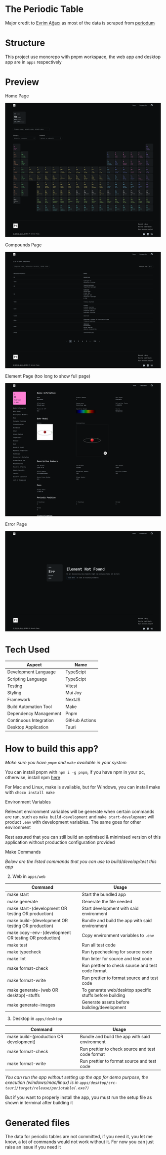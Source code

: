 # The Periodic Table

Major credit to [Evrim Ağacı](https://github.com/evrimagaci) as most of the data is scraped from [periodum](https://github.com/evrimagaci/periodum)

# Structure

This project use monorepo with pnpm workspace, the web app and desktop app are in `apps` respectively

# Preview

Home Page

![Home](apps/web/test/snapshot/snapshot-images/pc/home.png 'Home')

Compounds Page

![Compounds](apps/web/test/snapshot/snapshot-images/pc/compounds.png 'Compounds')

Element Page (too long to show full page)

![Element](apps/web/docs/element.png 'Element')

Error Page

![error](apps/web/test/snapshot/snapshot-images/pc/error.png 'Error')

# Tech Used

| Aspect                 | Name           |
| ---------------------- | -------------- |
| Development Language   | TypeScipt      |
| Scripting Language     | TypeScipt      |
| Testing                | Vitest         |
| Styling                | Mui Joy        |
| Framework              | NextJS         |
| Build Automation Tool  | Make           |
| Dependency Management  | Pnpm           |
| Continuous Integration | GitHub Actions |
| Desktop Application    | Tauri          |

# How to build this app?

_*Make sure you have `pnpm` and `make` available in your system*_

You can install pnpm with `npm i -g pnpm`, if you have npm in your pc, otherwise, install npm [here](https://nodejs.org/en/download/current)

For Mac and Linux, make is available, but for Windows, you can install make with `choco install make`

Environment Variables

Relevant environment variables will be generate when certain commands are ran, such as `make build-development` and `make start-development` will product `.env` with development variables. The same goes for other environment

Rest assured that you can still build an optimised & minimised version of this application without production configuration provided

Make Commands

_*Below are the listed commands that you can use to build/develop/test this app*_

2. Web in `apps/web`

| Command                                              | Usage                                                   |
| ---------------------------------------------------- | ------------------------------------------------------- |
| make start                                           | Start the bundled app                                   |
| make generate                                        | Generate the file needed                                |
| make start-(development OR testing OR production)    | Start development with said environment                 |
| make build-(development OR testing OR production)    | Bundle and build the app with said environment          |
| make copy-env-(development OR testing OR production) | Copy environment variables to `.env`                    |
| make test                                            | Run all test code                                       |
| make typecheck                                       | Run typechecking for source code                        |
| make lint                                            | Run linter for source and test code                     |
| make format-check                                    | Run prettier to check source and test code format       |
| make format-write                                    | Run prettier to format source and test code             |
| make generate-(web OR desktop)-stuffs                | To generate web/desktop specific stuffs before building |
| make generate-images                                 | Generate assets before building/development             |

3. Desktop in `apps/desktop`

| Command                                | Usage                                             |
| -------------------------------------- | ------------------------------------------------- |
| make build-(production OR development) | Bundle and build the app with said environment    |
| make format-check                      | Run prettier to check source and test code format |
| make format-write                      | Run prettier to format source and test code       |

_*You can run the app without setting up the app for demo purpose, the execution (windows/mac/linux) is in `apps/desktop/src-tauri/target/release/periotable(.exe?)`*_

But if you want to properly install the app, you must run the setup file as shown in terminal after building it

# Generated files

The data for periodic tables are not committed, if you need it, you let me know, a lot of commands would not work without it. For now you can just raise an issue if you need it
